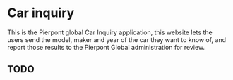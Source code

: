 # Car inquiry
This is the Pierpont global Car Inquiry application, this website lets the users send the model, maker and year of the car they want to know of, and report those results to the Pierpont Global administration for review.
## TODO
